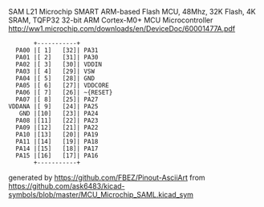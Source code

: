 SAM L21 Microchip SMART ARM-based Flash MCU, 48Mhz, 32K Flash, 4K SRAM, TQFP32
32-bit ARM Cortex-M0+ MCU Microcontroller
http://ww1.microchip.com/downloads/en/DeviceDoc/60001477A.pdf


	       +-----------+
	  PA00 |[ 1]   [32]| PA31
	  PA01 |[ 2]   [31]| PA30
	  PA02 |[ 3]   [30]| VDDIN
	  PA03 |[ 4]   [29]| VSW
	  PA04 |[ 5]   [28]| GND
	  PA05 |[ 6]   [27]| VDDCORE
	  PA06 |[ 7]   [26]| ~{RESET}
	  PA07 |[ 8]   [25]| PA27
	VDDANA |[ 9]   [24]| PA25
	   GND |[10]   [23]| PA24
	  PA08 |[11]   [22]| PA23
	  PA09 |[12]   [21]| PA22
	  PA10 |[13]   [20]| PA19
	  PA11 |[14]   [19]| PA18
	  PA14 |[15]   [18]| PA17
	  PA15 |[16]   [17]| PA16
	       +-----------+


generated by https://github.com/FBEZ/Pinout-AsciiArt from https://github.com/ask6483/kicad-symbols/blob/master/MCU_Microchip_SAML.kicad_sym